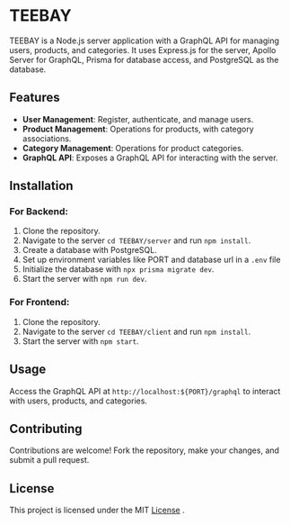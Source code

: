 # TEEBAY
TEEBAY is a Node.js server application with a GraphQL API for managing users, products, and categories. It uses Express.js for the server, Apollo Server for GraphQL, Prisma for database access, and PostgreSQL as the database.

## Features

- **User Management**: Register, authenticate, and manage users.
- **Product Management**: Operations for products, with category associations.
- **Category Management**: Operations for product categories.
- **GraphQL API**: Exposes a GraphQL API for interacting with the server.

## Installation
### For Backend: 
1. Clone the repository.
2. Navigate to the server `cd TEEBAY/server` and run `npm install`.
3. Create a database with PostgreSQL.
4. Set up environment variables like PORT and database url in a `.env` file 
5. Initialize the database with `npx prisma migrate dev`.
6. Start the server with `npm run dev`.
### For Frontend:
1. Clone the repository.
2. Navigate to the server `cd TEEBAY/client` and run `npm install`.
3. Start the server with `npm start`.


## Usage

Access the GraphQL API at `http://localhost:${PORT}/graphql` to interact with users, products, and categories.

## Contributing

Contributions are welcome! Fork the repository, make your changes, and submit a pull request.

## License

This project is licensed under the MIT [License](LICENSE.md) .
